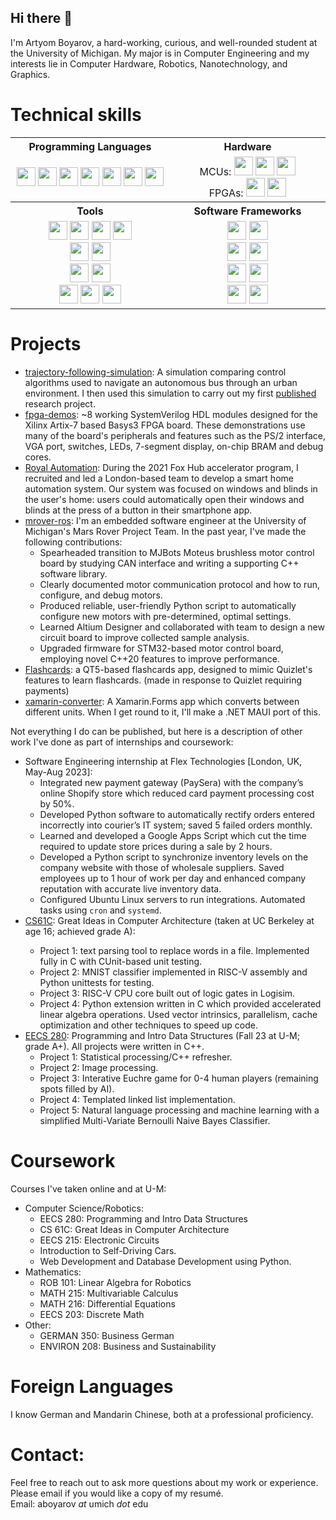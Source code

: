 ## Hi there 👋
I'm Artyom Boyarov, a hard-working, curious, and well-rounded student at the University of Michigan. My major is in Computer Engineering and my interests lie in Computer Hardware, Robotics, Nanotechnology, and Graphics.

# Technical skills
<table >
  <tr  align="center">
    <th width="500">Programming Languages</th>
    <th width="500">Hardware</th>
  </tr>
  <tr  align="center">
    <td ><image src="./c++.png" height=30/>  <image src="./c.png" height=30/> <image src="./python.png" height=30/> <image src="./java.jpg" height=30/>  <image src="./csharp.png" height=30/>  <image src="./matlab.png" height=30/>  <image src="./sv.png" height=30/></td>
    <td >MCUs: <image src="./rpi.png" height=30/> <image src="./arduino.png" height=30/> <image src="./stm32.png" height=30/><br> FPGAs: <image src="./fpga_amd.png" height=30/> <image src="./fpga_intel.png" height=30/></td>
  </tr>
  <tr  align="center">
    <th>Tools</th>
    <th>Software Frameworks</th>
  </tr>
  
  <tr  align="center">
    <td> <image src="./vs.png" height=30/>  <image src="./android_studio.png" height=30/>  <image src="./git.png" height=30/> <image src="./matlab.png" height=30/> <br>  <image src="./onshape.png" height=30/>  <image src="./solidworks.png" height=30/> <br>  <image src="./altium.png" height=30/>  <image src="./kicad.png" height=30/>  <br>  <image src="./vivado.jpg" height=30/>  <image src="./quartus.jpeg" height=30/>  <image src="./verilator.png" height=30/> </td>
    <td>  <image src="./ros.png" height=30/> <image src="./ros2.png" height=30/> <br> <image src="./matplotlib.webp" height=30/> <image src="./numpy.png" height=30/> <br><image src="./fastapi.png" height=30/> <image src="./sqlalchemy.png" height=30/> <br><image src="./android.png" height=30/> <image src="./qt.png" height=30/></td>
  </tr>
</table>

# Projects
<!--<br><i>Follow the link to each repository, where you'll find code, in-depth descriptions, pictures, videos, and more.</i>-->

- <a href="https://github.com/artyom-boyarov/trajectory-following-simulation">trajectory-following-simulation</a>: A simulation comparing control algorithms used to navigate an autonomous bus through an urban environment. I then used this simulation to carry out my first <a href="https://emerginginvestigators.org/articles/22-104">published</a> research project.
- <a href="https://github.com/artyom-boyarov/fpga-demos">fpga-demos</a>: ~8 working SystemVerilog HDL modules designed for the Xilinx Artix-7 based Basys3 FPGA board. These demonstrations use many of the board's peripherals and features such as the PS/2 interface, VGA port, switches, LEDs, 7-segment display, on-chip BRAM and debug cores.
- <a href="https://github.com/h1-Group-h1">Royal Automation</a>: During the 2021 Fox Hub accelerator program, I recruited and led a London-based team to develop a smart home automation system. Our system was focused on windows and blinds in the user's home: users could automatically open their windows and blinds at the press of a button in their smartphone app.
- <a href="https://github.com/umrover/mrover-ros">mrover-ros</a>: I'm an embedded software engineer at the University of Michigan's Mars Rover Project Team. In the past year, I've made the following contributions:
  - Spearheaded transition to MJBots Moteus brushless motor control board by studying CAN interface and writing a supporting C++ software library.
  - Clearly documented motor communication protocol and how to run, configure, and debug motors.
  - Produced reliable, user-friendly Python script to automatically configure new motors with pre-determined, optimal settings.
  - Learned Altium Designer and collaborated with team to design a new circuit board to improve collected sample analysis.
  - Upgraded firmware for STM32-based motor control board, employing novel C++20 features to improve performance.
- <a href="https://github.com/artyom-boyarov/Flashcards">Flashcards</a>: a QT5-based flashcards app, designed to mimic Quizlet's features to learn flashcards. (made in response to Quizlet requiring payments)
- <a href="https://github.com/artyom-boyarov/xamarin-converter">xamarin-converter</a>: A Xamarin.Forms app which converts between different units. When I get round to it, I'll make a .NET MAUI port of this.

Not everything I do can be published, but here is a description of other work I've done as part of internships and coursework:
- Software Engineering internship at Flex Technologies [London, UK, May-Aug 2023]:
  - Integrated new payment gateway (PaySera) with the company’s online Shopify store which reduced card payment processing cost by 50%. 
  - Developed Python software to automatically rectify orders entered incorrectly into courier’s IT system; saved 5 failed orders monthly.
  - Learned and developed a Google Apps Script which cut the time required to update store prices during a sale by 2 hours.
  - Developed a Python script to synchronize inventory levels on the company website with those of wholesale suppliers. Saved employees up to 1 hour of work per day and enhanced company reputation with accurate live inventory data.
  - Configured Ubuntu Linux servers to run integrations. Automated tasks using `cron` and `systemd`.
- <a href="https://cs61c.org/">CS61C<a>: Great Ideas in Computer Architecture (taken at UC Berkeley at age 16; achieved grade A):
  - Project 1: text parsing tool to replace words in a file. Implemented fully in C with CUnit-based unit testing.
  - Project 2: MNIST classifier implemented in RISC-V assembly and Python unittests for testing.
  - Project 3: RISC-V CPU core built out of logic gates in Logisim.
  - Project 4: Python extension written in C which provided accelerated linear algebra operations. Used vector intrinsics, parallelism, cache optimization and other techniques to speed up code.
- <a href="https://eecs280.org/">EECS 280</a>: Programming and Intro Data Structures (Fall 23 at U-M; grade A+). All projects were written in C++.
  - Project 1: Statistical processing/C++ refresher.
  - Project 2: Image processing.
  - Project 3: Interative Euchre game for 0-4 human players (remaining spots filled by AI).
  - Project 4: Templated linked list implementation.
  - Project 5: Natural language processing and machine learning with a simplified Multi-Variate Bernoulli Naive Bayes Classifier.


# Coursework
Courses I've taken online and at U-M:
- Computer Science/Robotics:
  - EECS 280: Programming and Intro Data Structures
  - CS 61C: Great Ideas in Computer Architecture
  - EECS 215: Electronic Circuits
  - Introduction to Self-Driving Cars.
  - Web Development and Database Development using Python.
- Mathematics:
  - ROB 101: Linear Algebra for Robotics
  - MATH 215: Multivariable Calculus
  - MATH 216: Differential Equations
  - EECS 203: Discrete Math
- Other:
  - GERMAN 350: Business German
  - ENVIRON 208: Business and Sustainability
# Foreign Languages
I know German and Mandarin Chinese, both at a professional proficiency.
# Contact:
Feel free to reach out to ask more questions about my work or experience. Please email if you would like a copy of my resumé. <br>
Email: aboyarov _at_ umich _dot_ edu
